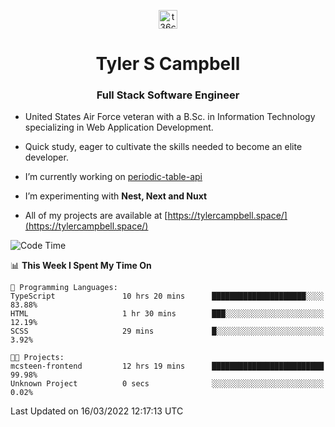 <p align="center">
<a href="https://www.linkedin.com/in/t36campbell" target="blank"><img align="center" src="https://ik.imagekit.io/t36campbell/Portfolio/linkedin.png.original_m8bbGgPh6.png" alt="t36campbell" height="30" width="30" /></a>
</p>
<h1 align="center">Tyler S Campbell</h1>
<h3 align="center">Full Stack Software Engineer</h3>

* United States Air Force veteran with a B.Sc. in Information Technology specializing in Web Application Development. 

* Quick study, eager to cultivate the skills needed to become an elite developer.

* I’m currently working on [periodic-table-api](https://github.com/t36campbell/periodic-table-api)

* I’m experimenting with **Nest, Next and Nuxt**

* All of my projects are available at [https://tylercampbell.space/](https://tylercampbell.space/)

<!--START_SECTION:waka-->
![Code Time](http://img.shields.io/badge/Code%20Time-1%2C499%20hrs%2036%20mins-blue)

📊 **This Week I Spent My Time On** 

```text
💬 Programming Languages: 
TypeScript               10 hrs 20 mins      █████████████████████░░░░   83.88% 
HTML                     1 hr 30 mins        ███░░░░░░░░░░░░░░░░░░░░░░   12.19% 
SCSS                     29 mins             █░░░░░░░░░░░░░░░░░░░░░░░░   3.92%

🐱‍💻 Projects: 
mcsteen-frontend         12 hrs 19 mins      █████████████████████████   99.98% 
Unknown Project          0 secs              ░░░░░░░░░░░░░░░░░░░░░░░░░   0.02%

```


 Last Updated on 16/03/2022 12:17:13 UTC
<!--END_SECTION:waka-->
